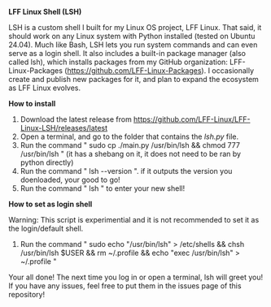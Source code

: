 **LFF Linux Shell (LSH)**

LSH is a custom shell I built for my Linux OS project, LFF Linux. That said, it should work on any Linux system with Python installed (tested on Ubuntu 24.04).
Much like Bash, LSH lets you run system commands and can even serve as a login shell. It also includes a built-in package manager (also called lsh), which installs packages from my GitHub organization: LFF-Linux-Packages (https://github.com/LFF-Linux-Packages).
I occasionally create and publish new packages for it, and plan to expand the ecosystem as LFF Linux evolves.

**How to install**

1. Download the latest release from https://github.com/LFF-Linux/LFF-Linux-LSH/releases/latest
2. Open a terminal, and go to the folder that contains the *lsh.py* file.
3. Run the command " sudo cp ./main.py /usr/bin/lsh && chmod 777 /usr/bin/lsh " (it has a shebang on it, it does not need to be ran by python directly)
4. Run the command " lsh --version ". if it outputs the version you doenloaded, your good to go!
5. Run the command " lsh " to enter your new shell!

**How to set as login shell**

Warning: This script is experimential and it is not recommended to set it as the login/default shell.

1. Run the command " sudo echo "/usr/bin/lsh" > /etc/shells && chsh /usr/bin/lsh $USER && rm ~/.profile && echo "exec /usr/bin/lsh" > ~/.profile "

Your all done! The next time you log in or open a terminal, lsh will greet you! If you have any issues, feel free to put them in the issues page of this repository!
